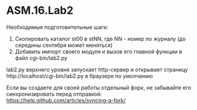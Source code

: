 # ASM.16.Lab2

Необходимые подготовительные шаги:

1. Скопировать каталог st00 в stNN, где NN - номер по журналу (до середины сентября может меняться)
2. Добавить импорт своего модуля и вызов его главной функции в файл cgi-bin/lab2.py

lab2.py верхнего уровня запускает http-сервер и открывает страницу http://localhost/cgi-bin/lab2.py в браузере по умолчанию

Если вы создаете для своей работы отдельный форк, не забывайте его синхронизировать перед отправкой:
https://help.github.com/articles/syncing-a-fork/
